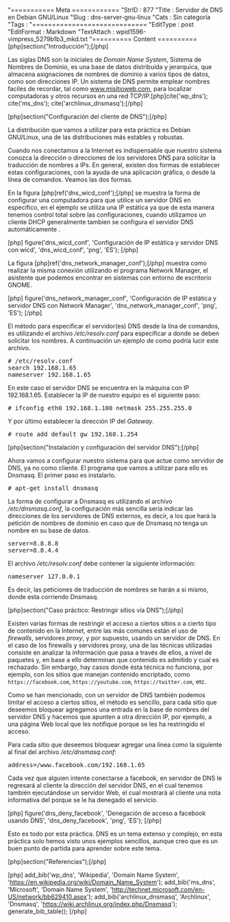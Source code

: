 "=========== Meta ============
"StrID : 877
"Title : Servidor de DNS en Debian GNU/Linux
"Slug  : dns-server-gnu-linux
"Cats  : Sin categoría
"Tags  : 
"=============================
"EditType   : post
"EditFormat : Markdown
"TextAttach : wpid1596-vimpress_5279b1b3_mkd.txt
"========== Content ==========
[php]section("Introducción");[/php] 

Las siglas DNS son la iniciales de _Domain Name System_, Sistema de Nombres de Dominio, es una base de datos distribuida y jerarquica, que almacena asignaciones de nombres de dominio a varios tipos de datos, como son direcciones IP. Un sistema de DNS permite emplear nombres faciles de recordar, tal como www.misitioweb.com, para localizar computadoras y otros recursos en una red TCP/IP.[php]cite('wp_dns'); cite('ms_dns'); cite('archlinux_dnsmasq');[/php]

[php]section("Configuración del cliente de DNS");[/php]

La distribución que vamos a utilizar para esta práctica es Debian GNU/Linux, una de las distribuciones más estables y robustas.

Cuando nos conectamos a la Internet es indispensable que nuestro sistema conozca la dirección o direcciones de los servidores DNS para solicitar la traducción de nombres a IPs. En general, existen dos formas de establecer estas configuraciones, con la ayuda de una aplicación gráfica, o desde la línea de comandos. Veamos las dos formas.

En la figura [php]ref('dns_wicd_conf');[/php] se muestra la forma de configurar una computadora para que utilice un servidor DNS en específico, en el ejemplo se utiliza una IP estática ya que de esta manera tenemos control total sobre las configuraciones, cuando utilizamos un cliente DHCP generalmente tambien se configura el servidor DNS automáticamente .

[php]
figure('dns_wicd_conf', 'Configuración de IP estática y servidor DNS con wicd', 'dns_wicd_conf', 'png', 'ES');
[/php]

La figura [php]ref('dns_network_manager_conf');[/php] muestra como realizar la misma conexión utilizando el programa Network Manager, el asistente que podemos encontrar en sistemas con entorno de escritorio GNOME.

[php]
figure('dns_network_manager_conf', 'Configuración de IP estática y servidor DNS con Network Manager', 'dns_network_manager_conf', 'png', 'ES');
[/php]

El método para especificar el servidor(es) DNS desde la lína de comandos, es utilizando el archivo _/etc/resolv.conf_ para especificar a donde se deben solicitar los nombres. A continuación un ejemplo de como podría lucir este archivo.

<pre theme="slate">
# /etc/resolv.conf
search 192.168.1.65
nameserver 192.168.1.65
</pre>

En este caso el servidor DNS se encuentra en la máquina con IP 192.168.1.65. Establecer la IP de nuestro equipo es el siguiente paso:

<pre theme="slate">
# ifconfig eth0 192.168.1.100 netmask 255.255.255.0
</pre>

Y por último establecer la dirección IP del _Gateway_.

<pre theme="slate">
# route add default gw 192.168.1.254
</pre>

[php]section("Instalación y configuración del servidor DNS");[/php]

Ahora vamos a configurar nuestro sistema para que actue como servidor de DNS, ya no como cliente. El programa que vamos a utilizar para ello es Dnsmasq. El primer paso es instalarlo.

<pre theme="slate">
# apt-get install dnsmasq
</pre>

La forma de configurar a Dnsmasq es utilizando el archivo _/etc/dnsmasq.conf_, la configuración más sencilla sería indicar las direcciones de los servidores de DNS externos, es decir, a los que hará la petición de nombres de dominio en caso que de Dnsmasq no tenga un nombre en su base de datos. 

<pre theme="slate">
server=8.8.8.8
server=8.8.4.4
</pre>

El archivo _/etc/resolv.conf_ debe contener la siguiente información:

<pre theme="slate">
nameserver 127.0.0.1
</pre>

Es decir, las peticiones de traducción de nombres se harán a si mismo, donde esta corriendo Dnsmasq.

[php]section("Caso práctico: Restringir sitios vía DNS");[/php]

Existen varias formas de restringir el acceso a ciertos sitios o a cierto tipo de contenido en la Internet, entre las más comunes están el uso de _firewalls_, servidores _proxy_, y por supuesto, usando un servidor de DNS. En el caso de los firewalls y servidores proxy,  una de las técnicas utilizadas consiste en analizar la información que pasa a través de ellos, a nivel de paquetes y, en base a ello determinan que contenido es admitido y cual es rechazado. Sin embargo, hay casos donde ésta técnica no funciona, por ejemplo, con los sitios que manejan contenido encriptado, como `https://facebook.com`, `https://youtube.com`, `https://twitter.com`, etc.

Como se han mencionado, con un servidor de DNS también podemos limitar el acceso a ciertos sitios, el método es sencillo, para cada sitio que deseemos bloquear agregamos una entrada en la base de nombres del servidor DNS y hacemos que apunten a otra dirección IP, por ejemplo, a una página Web local que les notifique porque se les ha restringido el acceso.

Para cada sitio que deseemos bloquear agregar una línea como la siguiente al final del archivo _/etc/dnsmasq.conf_:

<pre theme="slate">
address=/www.facebook.com/192.168.1.65
</pre>

Cada vez que alguien intente conectarse a facebook, en servidor de DNS le regresará al cliente la dirección del servidor DNS, en el cual tenemos también ejecutándose un servidor Web, el cual mostrará al cliente una nota informativa del porque se le ha denegado el servicio.

[php]
figure('dns_deny_facebook', 'Denegación de acceso a facebook usando DNS', 'dns_deny_facebook', 'png', 'ES');
[/php]

Esto es todo por esta práctica. DNS es un tema extenso y complejo, en esta práctica solo hemos visto unos ejemplos sencillos, aunque creo que es un buen punto de partida para aprender sobre este tema.

[php]section("Referencias");[/php]

[php]
add_bib('wp_dns', 'Wikipedia', 'Domain Name System', 'https://en.wikipedia.org/wiki/Domain_Name_System');
add_bib('ms_dns', 'Microsoft', 'Domain Name System', 'http://technet.microsoft.com/en-US/network/bb629410.aspx');
add_bib('archlinux_dnsmasq', 'Archlinux', 'Dnsmasq', 'https://wiki.archlinux.org/index.php/Dnsmasq');
generate_bib_table();
[/php]
